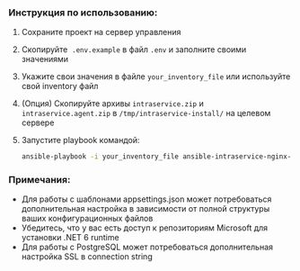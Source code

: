 ### Инструкция по использованию:

1. Сохраните проект на сервер управления
2. Скопируйте  `.env.example` в файл `.env` и заполните своими значениями
3. Укажите свои значения в файле `your_inventory_file` или используйте свой inventory файл
4. (Опция) Скопируйте архивы `intraservice.zip` и `intraservice.agent.zip` в `/tmp/intraservice-install/` на целевом сервере
5. Запустите playbook командой:
   
   ```bash
   ansible-playbook -i your_inventory_file ansible-intraservice-nginx-setup.yml --extra-vars "@.env"
   ```

### Примечания:
- Для работы с шаблонами appsettings.json может потребоваться дополнительная настройка в зависимости от полной структуры ваших конфигурационных файлов
- Убедитесь, что у вас есть доступ к репозиториям Microsoft для установки .NET 6 runtime
- Для работы с PostgreSQL может потребоваться дополнительная настройка SSL в connection string
